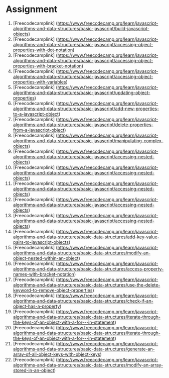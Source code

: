# Assignment

1. [Freecodecamplink] (https://www.freecodecamp.org/learn/javascript-algorithms-and-data-structures/basic-javascript/build-javascript-objects)
2. [Freecodecamplink] (https://www.freecodecamp.org/learn/javascript-algorithms-and-data-structures/basic-javascript/accessing-object-properties-with-dot-notation)
3. [Freecodecamplink] (https://www.freecodecamp.org/learn/javascript-algorithms-and-data-structures/basic-javascript/accessing-object-properties-with-bracket-notation)
4. [Freecodecamplink] (https://www.freecodecamp.org/learn/javascript-algorithms-and-data-structures/basic-javascript/accessing-object-properties-with-variables)
5. [Freecodecamplink] (https://www.freecodecamp.org/learn/javascript-algorithms-and-data-structures/basic-javascript/updating-object-properties)
6. [Freecodecamplink] (https://www.freecodecamp.org/learn/javascript-algorithms-and-data-structures/basic-javascript/add-new-properties-to-a-javascript-object)
7. [Freecodecamplink] (https://www.freecodecamp.org/learn/javascript-algorithms-and-data-structures/basic-javascript/delete-properties-from-a-javascript-object)
8. [Freecodecamplink] (https://www.freecodecamp.org/learn/javascript-algorithms-and-data-structures/basic-javascript/manipulating-complex-objects)
9. [Freecodecamplink] (https://www.freecodecamp.org/learn/javascript-algorithms-and-data-structures/basic-javascript/accessing-nested-objects)
10. [Freecodecamplink] (https://www.freecodecamp.org/learn/javascript-algorithms-and-data-structures/basic-javascript/accessing-nested-objects)
11. [Freecodecamplink] (https://www.freecodecamp.org/learn/javascript-algorithms-and-data-structures/basic-javascript/accessing-nested-objects)
12. [Freecodecamplink] (https://www.freecodecamp.org/learn/javascript-algorithms-and-data-structures/basic-javascript/accessing-nested-objects)
13. [Freecodecamplink] (https://www.freecodecamp.org/learn/javascript-algorithms-and-data-structures/basic-javascript/accessing-nested-objects)
14. [Freecodecamplink] (https://www.freecodecamp.org/learn/javascript-algorithms-and-data-structures/basic-data-structures/add-key-value-pairs-to-javascript-objects)
15. [Freecodecamplink] (https://www.freecodecamp.org/learn/javascript-algorithms-and-data-structures/basic-data-structures/modify-an-object-nested-within-an-object)
16. [Freecodecamplink] (https://www.freecodecamp.org/learn/javascript-algorithms-and-data-structures/basic-data-structures/access-property-names-with-bracket-notation)
17. [Freecodecamplink] (https://www.freecodecamp.org/learn/javascript-algorithms-and-data-structures/basic-data-structures/use-the-delete-keyword-to-remove-object-properties)
18. [Freecodecamplink] (https://www.freecodecamp.org/learn/javascript-algorithms-and-data-structures/basic-data-structures/check-if-an-object-has-a-property)
19. [Freecodecamplink] (https://www.freecodecamp.org/learn/javascript-algorithms-and-data-structures/basic-data-structures/iterate-through-the-keys-of-an-object-with-a-for---in-statement)
19. [Freecodecamplink] (https://www.freecodecamp.org/learn/javascript-algorithms-and-data-structures/basic-data-structures/iterate-through-the-keys-of-an-object-with-a-for---in-statement)
19. [Freecodecamplink] (https://www.freecodecamp.org/learn/javascript-algorithms-and-data-structures/basic-data-structures/generate-an-array-of-all-object-keys-with-object-keys)
19. [Freecodecamplink] (https://www.freecodecamp.org/learn/javascript-algorithms-and-data-structures/basic-data-structures/modify-an-array-stored-in-an-object)
